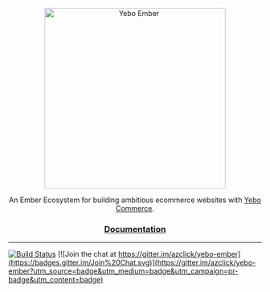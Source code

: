 <p align="center">
  <a href="http://www.yebo-ember.com/">
    <img alt="Yebo Ember" src="" width="360">
  </a>
</p>

<p align="center">
  An Ember Ecosystem for building ambitious ecommerce websites with <a href="https://github.com/yebo/yebo">Yebo Commerce</a>.
</p>

<h3 align="center">
  <a href="http://www.yebo-ember.com/">Documentation</a>
</h3>

***

[![Build Status](https://travis-ci.org/azclick/yebo-ember.svg?branch=master)](https://travis-ci.org/azclick/yebo-ember)
[![Join the chat at https://gitter.im/azclick/yebo-ember](https://badges.gitter.im/Join%20Chat.svg)](https://gitter.im/azclick/yebo-ember?utm_source=badge&utm_medium=badge&utm_campaign=pr-badge&utm_content=badge)

